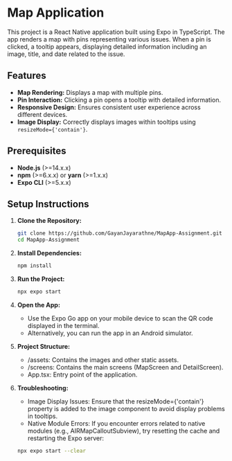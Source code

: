 # Map Application

This project is a React Native application built using Expo in TypeScript. The app renders a map with pins representing various issues. When a pin is clicked, a tooltip appears, displaying detailed information including an image, title, and date related to the issue.

## Features

- **Map Rendering:** Displays a map with multiple pins.
- **Pin Interaction:** Clicking a pin opens a tooltip with detailed information.
- **Responsive Design:** Ensures consistent user experience across different devices.
- **Image Display:** Correctly displays images within tooltips using `resizeMode={'contain'}`.

## Prerequisites

- **Node.js** (>=14.x.x)
- **npm** (>=6.x.x) or **yarn** (>=1.x.x)
- **Expo CLI** (>=5.x.x)

## Setup Instructions

1. **Clone the Repository:**
   ```bash
   git clone https://github.com/GayanJayarathne/MapApp-Assignment.git
   cd MapApp-Assignment

2. **Install Dependencies:**
   ```bash
   npm install

3. **Run the Project:**
   ```bash
   npx expo start

4. **Open the App:**
   - Use the Expo Go app on your mobile device to scan the QR code displayed in the terminal.
   - Alternatively, you can run the app in an Android simulator.

5. **Project Structure:**
   - /assets: Contains the images and other static assets.
   - /screens: Contains the main screens (MapScreen and DetailScreen).
   - App.tsx: Entry point of the application.
  
6. **Troubleshooting:**
   - Image Display Issues: Ensure that the resizeMode={'contain'} property is added to the image component to avoid display problems in tooltips.
   - Native Module Errors: If you encounter errors related to native modules (e.g., AIRMapCalloutSubview), try resetting the cache and restarting the Expo server:
   ```bash
   npx expo start --clear
